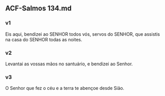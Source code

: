 ## ACF-Salmos 134.md
### v1
 Eis aqui, bendizei ao SENHOR todos vós, servos do SENHOR, que assistis na casa do SENHOR todas as noites.
### v2
 Levantai as vossas mãos no santuário, e bendizei ao Senhor.
### v3
 O Senhor que fez o céu e a terra te abençoe desde Sião.

